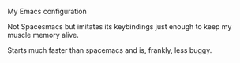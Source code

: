 My Emacs configuration

Not Spacesmacs but imitates its keybindings just enough to keep my muscle memory alive.

Starts much faster than spacemacs and is, frankly, less buggy.
